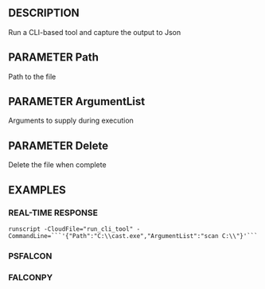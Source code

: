 ## DESCRIPTION
Run a CLI-based tool and capture the output to Json

## PARAMETER Path
Path to the file

## PARAMETER ArgumentList
Arguments to supply during execution

## PARAMETER Delete
Delete the file when complete

## EXAMPLES

### REAL-TIME RESPONSE
```
runscript -CloudFile="run_cli_tool" -CommandLine=```'{"Path":"C:\\cast.exe","ArgumentList":"scan C:\\"}'```
```
### PSFALCON

### FALCONPY
